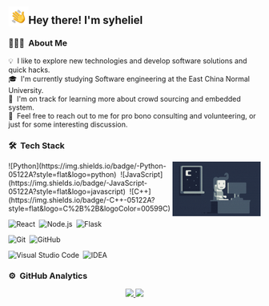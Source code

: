 <img alt="Night Coding" src="./assets/Hand%20Wave.gif" width='40' align="left"/><h2>Hey there! I'm syheliel </h2>

<!-- ## 👋 &nbsp;Hey there! I'm syheliel -->

### 👨🏻‍💻 &nbsp;About Me

💡 &nbsp;I like to explore new technologies and develop software solutions and quick hacks.\
🎓 &nbsp;I'm currently studying Software engineering at the East China Normal University.\
🌱 &nbsp;I'm on track for learning more about crowd sourcing and embedded system.\
💬 &nbsp;Feel free to reach out to me for pro bono consulting and volunteering, or just for some interesting discussion.

### 🛠 &nbsp;Tech Stack
<img alt="Night Coding" src="https://raw.githubusercontent.com/syheliel/syheliel/master/assets/Night-Coding.gif" align="right" width="35%" height="60%"/>
![Python](https://img.shields.io/badge/-Python-05122A?style=flat&logo=python)&nbsp;
![JavaScript](https://img.shields.io/badge/-JavaScript-05122A?style=flat&logo=javascript)&nbsp;
![C++](https://img.shields.io/badge/-C++-05122A?style=flat&logo=C%2B%2B&logoColor=00599C)&nbsp;


![React](https://img.shields.io/badge/-React-05122A?style=flat&logo=react)&nbsp;
![Node.js](https://img.shields.io/badge/-Node.js-05122A?style=flat&logo=node.js)&nbsp;
![Flask](https://img.shields.io/badge/-Flask-05122A?style=flat&logo=flask)&nbsp;

![Git](https://img.shields.io/badge/-Git-05122A?style=flat&logo=git)&nbsp;
![GitHub](https://img.shields.io/badge/-GitHub-05122A?style=flat&logo=github)&nbsp;

![Visual Studio Code](https://img.shields.io/badge/IDE-Visual%20Studio%20Code-05122A?style=flat&logo=visual-studio-code&logoColor=007ACC)&nbsp;
![IDEA](https://img.shields.io/badge/IDE-Jetbrains-black?style=flat&logo=Jetbrains)&nbsp;


### ⚙️ &nbsp;GitHub Analytics

<p align="center">
<a href="https://github.com/syheliel">
  <img height="180em" src="https://github-readme-stats-eight-theta.vercel.app/api?username=syheliel&show_icons=true&theme=algolia&include_all_commits=true&count_private=true"/>
  <img height="180em" src="https://github-readme-stats-eight-theta.vercel.app/api/top-langs/?username=syheliel&layout=compact&langs_count=8&theme=algolia"/>
</a>
</p>
